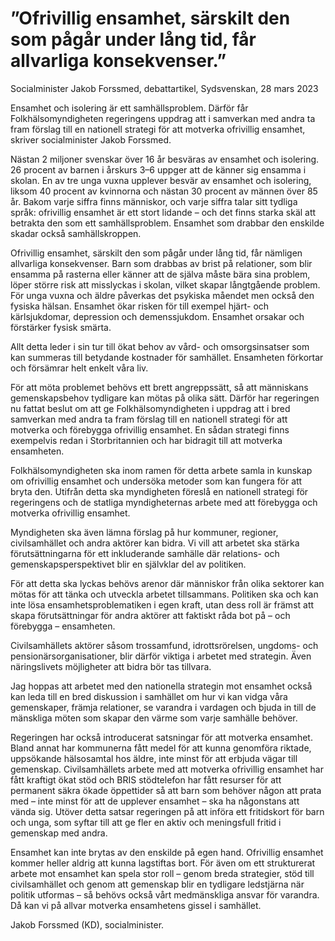 # ”Ofrivillig ensamhet, särskilt den som pågår under lång tid, får allvarliga konsekvenser.”

Socialminister Jakob Forssmed, debattartikel, Sydsvenskan, 28 mars 2023

Ensamhet och isolering är ett samhällsproblem. Därför får Folkhälsomyndigheten regeringens uppdrag att i samverkan med andra ta fram förslag till en nationell strategi för att motverka ofrivillig ensamhet, skriver socialminister Jakob Forssmed.

Nästan 2 miljoner svenskar över 16 år besväras av ensamhet och isolering. 26 procent av barnen i årskurs 3–6 uppger att de känner sig ensamma i skolan. En av tre unga vuxna upplever besvär av ensamhet och isolering, liksom 40 procent av kvinnorna och nästan 30 procent av männen över 85 år. Bakom varje siffra finns människor, och varje siffra talar sitt tydliga språk: ofrivillig ensamhet är ett stort lidande – och det finns starka skäl att betrakta den som ett samhällsproblem. Ensamhet som drabbar den enskilde skadar också samhällskroppen.

Ofrivillig ensamhet, särskilt den som pågår under lång tid, får nämligen allvarliga konsekvenser. Barn som drabbas av brist på relationer, som blir ensamma på rasterna eller känner att de själva måste bära sina problem, löper större risk att misslyckas i skolan, vilket skapar långtgående problem. För unga vuxna och äldre påverkas det psykiska måendet men också den fysiska hälsan. Ensamhet ökar risken för till exempel hjärt- och kärlsjukdomar, depression och demenssjukdom. Ensamhet orsakar och förstärker fysisk smärta.

Allt detta leder i sin tur till ökat behov av vård- och omsorgsinsatser som kan summeras till betydande kostnader för samhället. Ensamheten förkortar och försämrar helt enkelt våra liv.

För att möta problemet behövs ett brett angreppssätt, så att människans gemenskapsbehov tydligare kan mötas på olika sätt. Därför har regeringen nu fattat beslut om att ge Folkhälsomyndigheten i uppdrag att i bred samverkan med andra ta fram förslag till en nationell strategi för att motverka och förebygga ofrivillig ensamhet. En sådan strategi finns exempelvis redan i Storbritannien och har bidragit till att motverka ensamheten.

Folkhälsomyndigheten ska inom ramen för detta arbete samla in kunskap om ofrivillig ensamhet och undersöka metoder som kan fungera för att bryta den. Utifrån detta ska myndigheten föreslå en nationell strategi för regeringens och de statliga myndigheternas arbete med att förebygga och motverka ofrivillig ensamhet.

Myndigheten ska även lämna förslag på hur kommuner, regioner, civilsamhället och andra aktörer kan bidra. Vi vill att arbetet ska stärka förutsättningarna för ett inkluderande samhälle där relations- och gemenskapsperspektivet blir en självklar del av politiken.

För att detta ska lyckas behövs arenor där människor från olika sektorer kan mötas för att tänka och utveckla arbetet tillsammans. Politiken ska och kan inte lösa ensamhetsproblematiken i egen kraft, utan dess roll är främst att skapa förutsättningar för andra aktörer att faktiskt råda bot på – och förebygga – ensamheten.

Civilsamhällets aktörer såsom trossamfund, idrottsrörelsen, ungdoms- och pensionärsorganisationer, blir därför viktiga i arbetet med strategin. Även näringslivets möjligheter att bidra bör tas tillvara.

Jag hoppas att arbetet med den nationella strategin mot ensamhet också kan leda till en bred diskussion i samhället om hur vi kan vidga våra gemenskaper, främja relationer, se varandra i vardagen och bjuda in till de mänskliga möten som skapar den värme som varje samhälle behöver.

Regeringen har också introducerat satsningar för att motverka ensamhet. Bland annat har kommunerna fått medel för att kunna genomföra riktade, uppsökande hälsosamtal hos äldre, inte minst för att erbjuda vägar till gemenskap. Civilsamhällets arbete med att motverka ofrivillig ensamhet har fått kraftigt ökat stöd och BRIS stödtelefon har fått resurser för att permanent säkra ökade öppettider så att barn som behöver någon att prata med – inte minst för att de upplever ensamhet – ska ha någonstans att vända sig. Utöver detta satsar regeringen på att införa ett fritidskort för barn och unga, som syftar till att ge fler en aktiv och meningsfull fritid i gemenskap med andra.

Ensamhet kan inte brytas av den enskilde på egen hand. Ofrivillig ensamhet kommer heller aldrig att kunna lagstiftas bort. För även om ett strukturerat arbete mot ensamhet kan spela stor roll – genom breda strategier, stöd till civilsamhället och genom att gemenskap blir en tydligare ledstjärna när politik utformas – så behövs också vårt medmänskliga ansvar för varandra. Då kan vi på allvar motverka ensamhetens gissel i samhället.

Jakob Forssmed (KD), socialminister.
